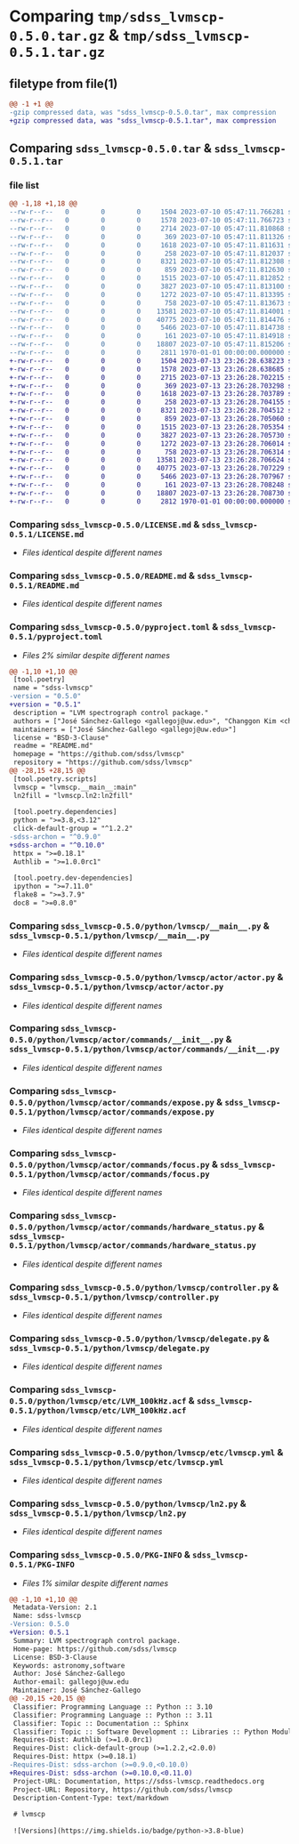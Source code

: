 # Comparing `tmp/sdss_lvmscp-0.5.0.tar.gz` & `tmp/sdss_lvmscp-0.5.1.tar.gz`

## filetype from file(1)

```diff
@@ -1 +1 @@
-gzip compressed data, was "sdss_lvmscp-0.5.0.tar", max compression
+gzip compressed data, was "sdss_lvmscp-0.5.1.tar", max compression
```

## Comparing `sdss_lvmscp-0.5.0.tar` & `sdss_lvmscp-0.5.1.tar`

### file list

```diff
@@ -1,18 +1,18 @@
--rw-r--r--   0        0        0     1504 2023-07-10 05:47:11.766281 sdss_lvmscp-0.5.0/LICENSE.md
--rw-r--r--   0        0        0     1578 2023-07-10 05:47:11.766723 sdss_lvmscp-0.5.0/README.md
--rw-r--r--   0        0        0     2714 2023-07-10 05:47:11.810868 sdss_lvmscp-0.5.0/pyproject.toml
--rw-r--r--   0        0        0      369 2023-07-10 05:47:11.811326 sdss_lvmscp-0.5.0/python/lvmscp/__init__.py
--rw-r--r--   0        0        0     1618 2023-07-10 05:47:11.811631 sdss_lvmscp-0.5.0/python/lvmscp/__main__.py
--rw-r--r--   0        0        0      258 2023-07-10 05:47:11.812037 sdss_lvmscp-0.5.0/python/lvmscp/actor/__init__.py
--rw-r--r--   0        0        0     8321 2023-07-10 05:47:11.812308 sdss_lvmscp-0.5.0/python/lvmscp/actor/actor.py
--rw-r--r--   0        0        0      859 2023-07-10 05:47:11.812630 sdss_lvmscp-0.5.0/python/lvmscp/actor/commands/__init__.py
--rw-r--r--   0        0        0     1515 2023-07-10 05:47:11.812852 sdss_lvmscp-0.5.0/python/lvmscp/actor/commands/expose.py
--rw-r--r--   0        0        0     3827 2023-07-10 05:47:11.813100 sdss_lvmscp-0.5.0/python/lvmscp/actor/commands/focus.py
--rw-r--r--   0        0        0     1272 2023-07-10 05:47:11.813395 sdss_lvmscp-0.5.0/python/lvmscp/actor/commands/hardware_status.py
--rw-r--r--   0        0        0      758 2023-07-10 05:47:11.813673 sdss_lvmscp-0.5.0/python/lvmscp/controller.py
--rw-r--r--   0        0        0    13581 2023-07-10 05:47:11.814001 sdss_lvmscp-0.5.0/python/lvmscp/delegate.py
--rw-r--r--   0        0        0    40775 2023-07-10 05:47:11.814476 sdss_lvmscp-0.5.0/python/lvmscp/etc/LVM_100kHz.acf
--rw-r--r--   0        0        0     5466 2023-07-10 05:47:11.814738 sdss_lvmscp-0.5.0/python/lvmscp/etc/lvmscp.yml
--rw-r--r--   0        0        0      161 2023-07-10 05:47:11.814918 sdss_lvmscp-0.5.0/python/lvmscp/etc/schema.json
--rw-r--r--   0        0        0    18807 2023-07-10 05:47:11.815206 sdss_lvmscp-0.5.0/python/lvmscp/ln2.py
--rw-r--r--   0        0        0     2811 1970-01-01 00:00:00.000000 sdss_lvmscp-0.5.0/PKG-INFO
+-rw-r--r--   0        0        0     1504 2023-07-13 23:26:28.638223 sdss_lvmscp-0.5.1/LICENSE.md
+-rw-r--r--   0        0        0     1578 2023-07-13 23:26:28.638685 sdss_lvmscp-0.5.1/README.md
+-rw-r--r--   0        0        0     2715 2023-07-13 23:26:28.702215 sdss_lvmscp-0.5.1/pyproject.toml
+-rw-r--r--   0        0        0      369 2023-07-13 23:26:28.703298 sdss_lvmscp-0.5.1/python/lvmscp/__init__.py
+-rw-r--r--   0        0        0     1618 2023-07-13 23:26:28.703789 sdss_lvmscp-0.5.1/python/lvmscp/__main__.py
+-rw-r--r--   0        0        0      258 2023-07-13 23:26:28.704155 sdss_lvmscp-0.5.1/python/lvmscp/actor/__init__.py
+-rw-r--r--   0        0        0     8321 2023-07-13 23:26:28.704512 sdss_lvmscp-0.5.1/python/lvmscp/actor/actor.py
+-rw-r--r--   0        0        0      859 2023-07-13 23:26:28.705060 sdss_lvmscp-0.5.1/python/lvmscp/actor/commands/__init__.py
+-rw-r--r--   0        0        0     1515 2023-07-13 23:26:28.705354 sdss_lvmscp-0.5.1/python/lvmscp/actor/commands/expose.py
+-rw-r--r--   0        0        0     3827 2023-07-13 23:26:28.705730 sdss_lvmscp-0.5.1/python/lvmscp/actor/commands/focus.py
+-rw-r--r--   0        0        0     1272 2023-07-13 23:26:28.706014 sdss_lvmscp-0.5.1/python/lvmscp/actor/commands/hardware_status.py
+-rw-r--r--   0        0        0      758 2023-07-13 23:26:28.706314 sdss_lvmscp-0.5.1/python/lvmscp/controller.py
+-rw-r--r--   0        0        0    13581 2023-07-13 23:26:28.706624 sdss_lvmscp-0.5.1/python/lvmscp/delegate.py
+-rw-r--r--   0        0        0    40775 2023-07-13 23:26:28.707229 sdss_lvmscp-0.5.1/python/lvmscp/etc/LVM_100kHz.acf
+-rw-r--r--   0        0        0     5466 2023-07-13 23:26:28.707967 sdss_lvmscp-0.5.1/python/lvmscp/etc/lvmscp.yml
+-rw-r--r--   0        0        0      161 2023-07-13 23:26:28.708248 sdss_lvmscp-0.5.1/python/lvmscp/etc/schema.json
+-rw-r--r--   0        0        0    18807 2023-07-13 23:26:28.708730 sdss_lvmscp-0.5.1/python/lvmscp/ln2.py
+-rw-r--r--   0        0        0     2812 1970-01-01 00:00:00.000000 sdss_lvmscp-0.5.1/PKG-INFO
```

### Comparing `sdss_lvmscp-0.5.0/LICENSE.md` & `sdss_lvmscp-0.5.1/LICENSE.md`

 * *Files identical despite different names*

### Comparing `sdss_lvmscp-0.5.0/README.md` & `sdss_lvmscp-0.5.1/README.md`

 * *Files identical despite different names*

### Comparing `sdss_lvmscp-0.5.0/pyproject.toml` & `sdss_lvmscp-0.5.1/pyproject.toml`

 * *Files 2% similar despite different names*

```diff
@@ -1,10 +1,10 @@
 [tool.poetry]
 name = "sdss-lvmscp"
-version = "0.5.0"
+version = "0.5.1"
 description = "LVM spectrograph control package."
 authors = ["José Sánchez-Gallego <gallegoj@uw.edu>", "Changgon Kim <changgonkim@khu.ac.kr>"]
 maintainers = ["José Sánchez-Gallego <gallegoj@uw.edu>"]
 license = "BSD-3-Clause"
 readme = "README.md"
 homepage = "https://github.com/sdss/lvmscp"
 repository = "https://github.com/sdss/lvmscp"
@@ -28,15 +28,15 @@
 [tool.poetry.scripts]
 lvmscp = "lvmscp.__main__:main"
 ln2fill = "lvmscp.ln2:ln2fill"
 
 [tool.poetry.dependencies]
 python = ">=3.8,<3.12"
 click-default-group = "^1.2.2"
-sdss-archon = "^0.9.0"
+sdss-archon = "^0.10.0"
 httpx = ">=0.18.1"
 Authlib = ">=1.0.0rc1"
 
 [tool.poetry.dev-dependencies]
 ipython = ">=7.11.0"
 flake8 = ">=3.7.9"
 doc8 = ">=0.8.0"
```

### Comparing `sdss_lvmscp-0.5.0/python/lvmscp/__main__.py` & `sdss_lvmscp-0.5.1/python/lvmscp/__main__.py`

 * *Files identical despite different names*

### Comparing `sdss_lvmscp-0.5.0/python/lvmscp/actor/actor.py` & `sdss_lvmscp-0.5.1/python/lvmscp/actor/actor.py`

 * *Files identical despite different names*

### Comparing `sdss_lvmscp-0.5.0/python/lvmscp/actor/commands/__init__.py` & `sdss_lvmscp-0.5.1/python/lvmscp/actor/commands/__init__.py`

 * *Files identical despite different names*

### Comparing `sdss_lvmscp-0.5.0/python/lvmscp/actor/commands/expose.py` & `sdss_lvmscp-0.5.1/python/lvmscp/actor/commands/expose.py`

 * *Files identical despite different names*

### Comparing `sdss_lvmscp-0.5.0/python/lvmscp/actor/commands/focus.py` & `sdss_lvmscp-0.5.1/python/lvmscp/actor/commands/focus.py`

 * *Files identical despite different names*

### Comparing `sdss_lvmscp-0.5.0/python/lvmscp/actor/commands/hardware_status.py` & `sdss_lvmscp-0.5.1/python/lvmscp/actor/commands/hardware_status.py`

 * *Files identical despite different names*

### Comparing `sdss_lvmscp-0.5.0/python/lvmscp/controller.py` & `sdss_lvmscp-0.5.1/python/lvmscp/controller.py`

 * *Files identical despite different names*

### Comparing `sdss_lvmscp-0.5.0/python/lvmscp/delegate.py` & `sdss_lvmscp-0.5.1/python/lvmscp/delegate.py`

 * *Files identical despite different names*

### Comparing `sdss_lvmscp-0.5.0/python/lvmscp/etc/LVM_100kHz.acf` & `sdss_lvmscp-0.5.1/python/lvmscp/etc/LVM_100kHz.acf`

 * *Files identical despite different names*

### Comparing `sdss_lvmscp-0.5.0/python/lvmscp/etc/lvmscp.yml` & `sdss_lvmscp-0.5.1/python/lvmscp/etc/lvmscp.yml`

 * *Files identical despite different names*

### Comparing `sdss_lvmscp-0.5.0/python/lvmscp/ln2.py` & `sdss_lvmscp-0.5.1/python/lvmscp/ln2.py`

 * *Files identical despite different names*

### Comparing `sdss_lvmscp-0.5.0/PKG-INFO` & `sdss_lvmscp-0.5.1/PKG-INFO`

 * *Files 1% similar despite different names*

```diff
@@ -1,10 +1,10 @@
 Metadata-Version: 2.1
 Name: sdss-lvmscp
-Version: 0.5.0
+Version: 0.5.1
 Summary: LVM spectrograph control package.
 Home-page: https://github.com/sdss/lvmscp
 License: BSD-3-Clause
 Keywords: astronomy,software
 Author: José Sánchez-Gallego
 Author-email: gallegoj@uw.edu
 Maintainer: José Sánchez-Gallego
@@ -20,15 +20,15 @@
 Classifier: Programming Language :: Python :: 3.10
 Classifier: Programming Language :: Python :: 3.11
 Classifier: Topic :: Documentation :: Sphinx
 Classifier: Topic :: Software Development :: Libraries :: Python Modules
 Requires-Dist: Authlib (>=1.0.0rc1)
 Requires-Dist: click-default-group (>=1.2.2,<2.0.0)
 Requires-Dist: httpx (>=0.18.1)
-Requires-Dist: sdss-archon (>=0.9.0,<0.10.0)
+Requires-Dist: sdss-archon (>=0.10.0,<0.11.0)
 Project-URL: Documentation, https://sdss-lvmscp.readthedocs.org
 Project-URL: Repository, https://github.com/sdss/lvmscp
 Description-Content-Type: text/markdown
 
 # lvmscp
 
 ![Versions](https://img.shields.io/badge/python->3.8-blue)
```

